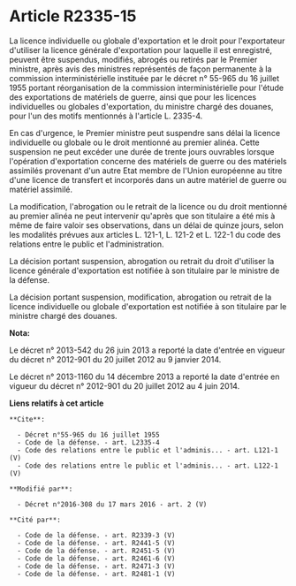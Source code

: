 # Article R2335-15

La licence individuelle ou globale d'exportation et le droit pour l'exportateur d'utiliser la licence générale d'exportation
pour laquelle il est enregistré, peuvent être suspendus, modifiés, abrogés ou retirés par le Premier ministre, après avis des
ministres représentés de façon permanente à la commission interministérielle instituée par le décret n° 55-965 du 16 juillet
1955 portant réorganisation de la commission interministérielle pour l'étude des exportations de matériels de guerre, ainsi
que pour les licences individuelles ou globales d'exportation, du ministre chargé des douanes, pour l'un des motifs
mentionnés à l'article L. 2335-4. 

En cas d'urgence, le Premier ministre peut suspendre sans délai la licence individuelle ou globale ou le droit mentionné au
premier alinéa. Cette suspension ne peut excéder une durée de trente jours ouvrables lorsque l'opération d'exportation
concerne des matériels de guerre ou des matériels assimilés provenant d'un autre Etat membre de l'Union européenne au titre
d'une licence de transfert et incorporés dans un autre matériel de guerre ou matériel assimilé. 

La modification, l'abrogation ou le retrait de la licence ou du droit mentionné au premier alinéa ne peut intervenir qu'après
que son titulaire a été mis à même de faire valoir ses observations, dans un délai de quinze jours, selon les modalités
prévues aux articles L. 121-1, L. 121-2 et L. 122-1 du code des relations entre le public et l'administration. 

La décision portant suspension, abrogation ou retrait du droit d'utiliser la licence générale d'exportation est notifiée à
son titulaire par le ministre de la défense. 

La décision portant suspension, modification, abrogation ou retrait de la licence individuelle ou globale d'exportation est
notifiée à son titulaire par le ministre chargé des douanes.

**Nota:**

Le décret n° 2013-542 du 26 juin 2013 a reporté la date d'entrée en vigueur du décret n° 2012-901 du 20 juillet 2012 au 9
janvier 2014.

Le décret n° 2013-1160 du 14 décembre 2013 a reporté la date d'entrée en vigueur du décret n° 2012-901 du 20 juillet 2012 au
4 juin 2014.

**Liens relatifs à cet article**

	**Cite**:

	  - Décret n°55-965 du 16 juillet 1955
	  - Code de la défense. - art. L2335-4
	  - Code des relations entre le public et l'adminis... - art. L121-1 (V)
	  - Code des relations entre le public et l'adminis... - art. L122-1 (V)

	**Modifié par**:

	  - Décret n°2016-308 du 17 mars 2016 - art. 2 (V)

	**Cité par**:

	  - Code de la défense. - art. R2339-3 (V)
	  - Code de la défense. - art. R2441-5 (V)
	  - Code de la défense. - art. R2451-5 (V)
	  - Code de la défense. - art. R2461-6 (V)
	  - Code de la défense. - art. R2471-3 (V)
	  - Code de la défense. - art. R2481-1 (V)
